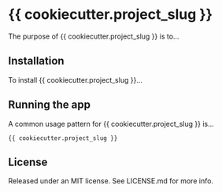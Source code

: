 # {{ cookiecutter.project_slug }}

The purpose of {{ cookiecutter.project_slug }} is to...

## Installation

To install {{ cookiecutter.project_slug }}...

## Running the app

A common usage pattern for {{ cookiecutter.project_slug }} is...

```
{{ cookiecutter.project_slug }}
```

## License

Released under an MIT license. See LICENSE.md for more info.

